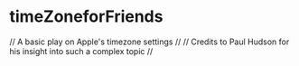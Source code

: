# timeZoneforFriends
// A basic play on Apple's timezone settings //
// Credits to Paul Hudson for his insight into such a complex topic //
